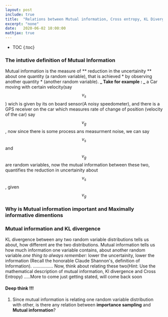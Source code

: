 ```yaml
---
layout: post
include: true
title:  "Relations between Mutual information, Cross entropy, KL Divergence"
excerpt: "none"
date:   2020-06-02 10:00:00
mathjax: true
---
```


* TOC
{:toc}

### The intutive definition of Mutual Information

Mutual information is the measure of ** reduction in the uncertainity ** about one quantity (a random variable), that is achieved * by observing another quantity * (another random variable).
**_ Take for example : _** a Car moving with certain velocity(say $$v_s$$) wich is given by its on board sensor(A noisy speedometer), and there is a GPS receiver on the car which measures 
rate of change of position (velocity of the car) say $$v_g$$, now since there is some process ans measurment noise, we can say $$v_s$$ and $$v_g$$ are random variables, now the 
mutual information between these two, quantifies the reduction in uncertainity about $$v_s$$, given $$v_g$$
 
### Why is Mutual information important and Maximally informative dimentions 

### Mutual information and KL divergence
KL divergence between any two random variable distributions tells us about, how different are the two distributions.
Mutual information tells us how much information one variable contains, about another random variable._one thing to always remember:_ lower the uncertainity, lower the information (Recall the honorable Claude Shannon's, definition of Information). 
................
Now, think about relating these two(Hint: Use the mathematical description of mutual information, Kl divergence and Cross Entropy)
.....More to come just getting stated, will come back soon
#### Deep think !!!
1. Since mutual information is relating one random variable distribution with other, is there any relation between **importance sampling** and **Mutual information**?